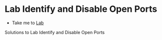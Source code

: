 # Lab Identify and Disable Open Ports
  - Take me to [Lab](https://kodekloud.com/courses/1378608/lectures/31704440)
  
Solutions to Lab Identify and Disable Open Ports
